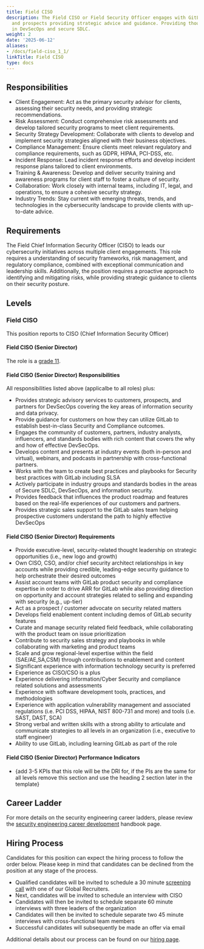 ```yaml
---
title: Field CISO
description: The Field CISO or Field Security Officer engages with GitLab customers
  and prospects providing strategic advice and guidance. Providing thought leadership
  in DevSecOps and secure SDLC.
weight: 2
date: '2025-06-12'
aliases:
- /docs/field-ciso_1_1/
linkTitle: Field CISO
type: docs
---
```


## Responsibilities

- Client Engagement: Act as the primary security advisor for clients, assessing their security needs, and providing strategic recommendations.
- Risk Assessment: Conduct comprehensive risk assessments and develop tailored security programs to meet client requirements.
- Security Strategy Development: Collaborate with clients to develop and implement security strategies aligned with their business objectives.
- Compliance Management: Ensure clients meet relevant regulatory and compliance requirements, such as GDPR, HIPAA, PCI-DSS, etc.
- Incident Response: Lead incident response efforts and develop incident response plans tailored to client environments.
- Training & Awareness: Develop and deliver security training and awareness programs for client staff to foster a culture of security.
- Collaboration: Work closely with internal teams, including IT, legal, and operations, to ensure a cohesive security strategy.
- Industry Trends: Stay current with emerging threats, trends, and technologies in the cybersecurity landscape to provide clients with up-to-date advice.

## Requirements

The Field Chief Information Security Officer (CISO) to leads our cybersecurity initiatives across multiple client engagements. This role requires a understanding of security frameworks, risk management, and regulatory compliance, combined with exceptional communication and leadership skills. Additionally, the position requires a proactive approach to identifying and mitigating risks, while providing strategic guidance to clients on their security posture.

## Levels

### Field CISO

This position reports to CISO (Chief Information Security Officer)

#### Field CISO (Senior Director)

The role is a [grade 11](/handbook/total-rewards/compensation/compensation-calculator/#gitlab-job-grades).

#### Field CISO (Senior Director) Responsibilities

All responsibilities listed above (applicalbe to all roles) plus:

- Provides strategic advisory services to customers, prospects, and partners for DevSecOps covering the key areas of information security and data privacy.
- Provide guidance for customers on how they can utilize GitLab to establish best-in-class Security and Compliance outcomes.
- Engages the community of customers, partners, industry analysts, influencers, and standards bodies with rich content that covers the why and how of effective DevSecOps.
- Develops content and presents at industry events (both in-person and virtual), webinars, and podcasts in partnership with cross-functional partners.
- Works with the team to create best practices and playbooks for Security best practices with GitLab including SLSA
- Actively participate in industry groups and standards bodies in the areas of Secure SDLC, DevSecOps, and information security.
- Provides feedback that influences the product roadmap and features based on the real-life experiences of our customers and partners.
- Provides strategic sales support to the GitLab sales team helping prospective customers understand the path to highly effective DevSecOps

#### Field CISO (Senior Director) Requirements

- Provide executive-level, security-related thought leadership on strategic opportunities (i.e., new logo and growth)
- Own CISO, CSO, and/or chief security architect relationships in key accounts while providing credible, leading-edge security guidance to help orchestrate their desired outcomes
- Assist account teams with GitLab product security and compliance expertise in order to drive ARR for GitLab while also providing direction on opportunity and account strategies related to selling and expanding with security (e.g., up-tier)
- Act as a prospect / customer advocate on security related matters
- Develops field enablement content including demos of GitLab security features
- Curate and manage security related field feedback, while collaborating with the product team on issue prioritization
- Contribute to security sales strategy and playbooks in while collaborating with marketing and product teams
- Scale and grow regional-level expertise within the field (SAE/AE,SA,CSM) through contributions to enablement and content
- Significant experience with information technology security is preferred
- Experience as CISO/CSO is a plus
- Experience delivering information/Cyber Security and compliance related solutions and assessments
- Experience with software development tools, practices, and methodologies
- Experience with application vulnerability management and associated regulations (i.e. PCI DSS, HIPAA, NIST 800-731 and more) and tools (i.e. SAST, DAST, SCA)
- Strong verbal and written skills with a strong ability to articulate and communicate strategies to all levels in an organization (i.e., executive to staff engineer)
- Ability to use GitLab, including learning GitLab as part of the role

#### Field CISO (Senior Director) Performance Indicators

- {add 3-5 KPIs that this role will be the DRI for, if the PIs are the same for all levels remove this section and use the heading 2 section later in the template}

## Career Ladder

For more details on the security engineering career ladders, please review the [security engineering career development](/job-families/security/security-engineer/) handbook page.

## Hiring Process

Candidates for this position can expect the hiring process to follow the order below. Please keep in mind that candidates can be declined from the position at any stage of the process.

- Qualified candidates will be invited to schedule a 30 minute [screening call](/handbook/hiring/candidate-faq/#screening-call) with one of our Global Recruiters.
- Next, candidates will be invited to schedule an interview with CISO
- Candidates will then be invited to schedule separate 60 minute interviews with three leaders of the organization
- Candidates will then be invited to schedule separate two 45 minute interviews with cross-functional team members
- Successful candidates will subsequently be made an offer via email

Additional details about our process can be found on our [hiring page](/handbook/hiring/).

